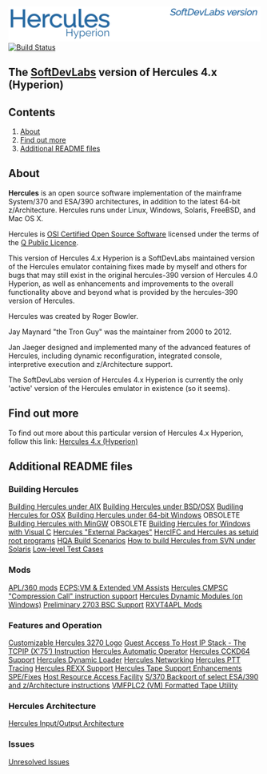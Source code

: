 ![SDL Hyperion](/readme/images/image_header_herculeshyperionSDL.png)
[![Build Status](https://travis-ci.org/SDL-Hercules-390/hyperion.svg?branch=master)](https://travis-ci.org/SDL-Hercules-390/hyperion)

## The [SoftDevLabs](http://www.softdevlabs.com) version of Hercules 4.x (Hyperion)

## Contents
1. [About](#About)
2. [Find out more](#Find-out-more)
3. [Additional README files](#Additional-README-files)

## About
**Hercules** is an open source software implementation of the mainframe System/370 and ESA/390 architectures, in addition to the latest 64-bit z/Architecture. Hercules runs under Linux, Windows, Solaris, FreeBSD, and Mac OS X.

Hercules is [OSI Certified Open Source Software](http://www.opensource.org/) licensed under the terms of the [Q Public Licence](http://sdl-hercules-390.github.io/html/herclic.html).

This version of Hercules 4.x Hyperion is a SoftDevLabs maintained version of the Hercules emulator containing fixes made by myself and others for bugs that may still exist in the original hercules-390 version of Hercules 4.0 Hyperion, as well as enhancements and improvements to the overall functionality above and beyond what is provided by the hercules-390 version of Hercules.

Hercules was created by Roger Bowler.

Jay Maynard "the Tron Guy" was the maintainer from 2000 to 2012.

Jan Jaeger designed and implemented many of the advanced features of Hercules, including dynamic reconfiguration, integrated console, interpretive execution and z/Architecture support.

The SoftDevLabs version of Hercules 4.x Hyperion is currently the only 'active' version of the Hercules emulator in existence (so it seems).

## Find out more
To find out more about this particular version of Hercules 4.x Hyperion, follow this link: [Hercules 4.x (Hyperion)](http://sdl-hercules-390.github.io/html/)

## Additional README files

### Building Hercules
[Building Hercules under AIX](readme/README.AIX.md)
[Building Hercules under BSD/OSX](readme/README.BSD.md)
[Budiling Hercules for OSX](readme/README.OSX.md)
[Building Hercules under 64-bit Windows](readme/README.WIN64.md)
OBSOLETE [Building Hercules with MinGW](readme/README.MINGW.md)
OBSOLETE [Building Hercules for Windows with Visual C](readme/README.MSVC.md)
[Hercules "External Packages"](readme/README.EXTPKG.md)
[HercIFC and Hercules as setuid root programs](readme/README.SETUID.md)
[HQA Build Scenarios](readme/README.HQA.md)
[How to build Hercules from SVN under Solaris](readme/README.SUN.md)
[Low-level Test Cases](tests/README.md)

### Mods
[APL/360 mods](readme/README.APL360.md)
[ECPS:VM & Extended VM Assists](readme/README.ECPSVM.md)
[Hercules CMPSC "Compression Call" instruction support](/readme/README.CMPSC.md)
[Hercules Dynamic Modules (on Windows)](readme/README.DYNMOD.md)
[Preliminary 2703 BSC Support](readme/README.COMMADPT.md)
[RXVT4APL Mods](readme/README.RXVT4APL.md)

### Features and Operation
[Customizable Hercules 3270 Logo](readme/README.HERCLOGO.md)
[Guest Access To Host IP Stack - The TCPIP (X'75') Instruction](readme/README.TCPIP.md)
[Hercules Automatic Operator](readme/README.HAO.md)
[Hercules CCKD64 Support](readme/README.CCKD64.md)
[Hercules Dynamic Loader](readme/README.HDL.md)
[Hercules Networking](readme/README.NETWORKING.md)
[Hercules PTT Tracing](readme/README.PTT.md)
[Hercules REXX Support](readme/README.REXX.md)
[Hercules Tape Support Enhancements SPE/Fixes](readme/README.TAPE.md)
[Host Resource Access Facility](readme/README.HRAF.md)
[S/370 Backport of select ESA/390 and z/Architecture instructions](readme/README.S37X.md)
[VMFPLC2 (VM) Formatted Tape Utility](readme/README.VMFPLC2.md)

### Hercules Architecture
[Hercules Input/Output Architecture](readme/README.IOARCH.md)

### Issues
[Unresolved Issues](readme/README.ISSUES.md)
